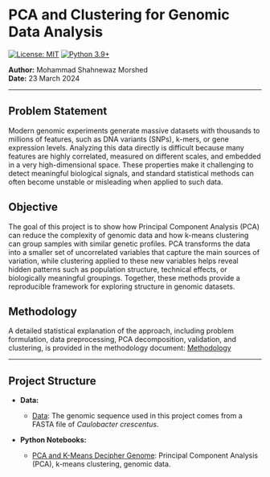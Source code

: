 # PCA and Clustering for Genomic Data Analysis
[![License: MIT](https://img.shields.io/badge/License-MIT-yellow.svg)](https://opensource.org/licenses/MIT)
[![Python 3.9+](https://img.shields.io/badge/python-3.9+-blue.svg)](https://www.python.org/downloads/release/python-390/)

**Author:** Mohammad Shahnewaz Morshed  
**Date:** 23 March 2024  

---

## Problem Statement
Modern genomic experiments generate massive datasets with thousands to millions of features, such as DNA variants (SNPs), k-mers, or gene expression levels. Analyzing this data directly is difficult because many features are highly correlated, measured on different scales, and embedded in a very high-dimensional space. These properties make it challenging to detect meaningful biological signals, and standard statistical methods can often become unstable or misleading when applied to such data.

## Objective
The goal of this project is to show how Principal Component Analysis (PCA) can reduce the complexity of genomic data and how k-means clustering can group samples with similar genetic profiles. PCA transforms the data into a smaller set of uncorrelated variables that capture the main sources of variation, while clustering applied to these new variables helps reveal hidden patterns such as population structure, technical effects, or biologically meaningful groupings. Together, these methods provide a reproducible framework for exploring structure in genomic datasets.

## Methodology
A detailed statistical explanation of the approach, including problem formulation, data preprocessing, PCA decomposition, validation, and clustering, is provided in the methodology document: [Methodology](https://github.com/ShahnewazMorshed/Principal-Component-Analysis/blob/main/Methodology.pdf)

---

## Project Structure

- **Data:** 
  - [Data](https://github.com/ShahnewazMorshed/Principal-Component-Analysis/blob/main/ccrescentus.fa): The genomic sequence used in this project comes from a FASTA file of *Caulobacter crescentus*.

- **Python Notebooks:**
  - [PCA and K-Means Decipher Genome](https://github.com/ShahnewazMorshed/Principal-Component-Analysis/blob/main/PCA%20and%20K-Means%20Decipher%20Genome.ipynb): Principal Component Analysis (PCA), k-means clustering, genomic data.
